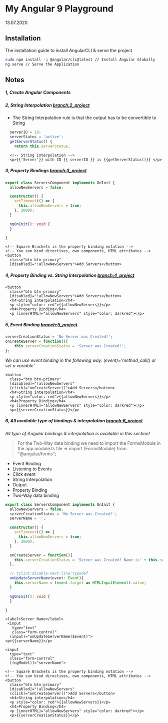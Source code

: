# My Angular 9 Playground

13.07.2020

## Installation

The installation guide to install AngularCLI & serve the project  

```bash
sudo npm install -g @angular/cli@latest // Install Angular Globally
ng serve // Serve the Application
```

## Notes
##### 1, Create Angular Components

##### 2, String Interpolation [branch:2_project](//github.com/biroa/Angular-9-Playground/tree/2_project)

* The String Interpolation rule is that the output has to be convertible to String
```typescript
  serverID = 10;
  serverStatus = 'active';
  getServerStatus() {
    return this.serverStatus;
```
```angular2html
  <!-- String Interpolation -->
  <p>{{'Server'}} with ID {{ serverID }} is {{getServerStatus()}} </p>
```

##### 3, Property Bindings [branch:3_project](//github.com/biroa/Angular-9-Playground/tree/3_project)

```typescript
export class ServersComponent implements OnInit {
  allowNewServers = false;

  constructor() {
    setTimeout(() => {
      this.allowNewServers = true;
    }, 2000);
  }

  ngOnInit(): void {
  }

}
```

```angular2html
<!-- Square Brackets is the property binding notation -->
<!-- You can bind directives, own components, HTML attributes -->
<button
  class="btn btn-primary"
  [disabled]="!allowNewServers">Add Servers</button>
```

##### 4, Property Binding vs. String Interpolation [branch:4_project](//github.com/biroa/Angular-9-Playground/tree/4_project)

```angular2html
<button
  class="btn btn-primary"
  [disabled]="!allowNewServers">Add Servers</button>
  <h4>String interpolation</h4>
  <p style="color: red">{{allowNewServers}}</p>
  <h4>Property Binding</h4>
  <p [innerHTML]="allowNewServers" style="color: darkred"></p>
```

##### 5, Event Binding [branch:5_project](//github.com/biroa/Angular-9-Playground/tree/5_project)
    
```typescript
serverCreationStatus = 'No Server was Created!';
onCreateServer = function(){
    this.serverCreationStatus = 'Server was Created!';
};
```

  _We can use event binding in the following way: (event)='method_call() or set a variable'_

```angular2html
<button
  class="btn btn-primary"
  [disabled]="!allowNewServers"
  (click)="onCreateServer()">Add Servers</button>
  <h4>String interpolation</h4>
  <p style="color: red">{{allowNewServers}}</p>
  <h4>Property Binding</h4>
  <p [innerHTML]="allowNewServers" style="color: darkred"></p>
  <p>{{serverCreationStatus}}</p>
```

##### 6, All available type of bindings & interpolation [branch:6_project](//github.com/biroa/Angular-9-Playground/tree/6_project)

  _All type of Angular bindings & interpolation is available in this section!_
  
  > For the Two-Way data binding we need to import the FormsModule in the app.module.ts file =>
  > import {FormsModule} from "@angular/forms"; 
  
  * Event Binding
  * Listening to Events
  * Click event
  * String Interpolation
  * Output
  * Property Binding
  * Two-Way data binding

    

```typescript
export class ServersComponent implements OnInit {
  allowNewServers = false;
  serverCreationStatus = 'No Server was Created!';
  serverName = '';

  constructor() {
    setTimeout(() => {
      this.allowNewServers = true;
    }, 2000);
  }

  onCreateServer = function(){
    this.serverCreationStatus = 'Server was Created! Name is' + this.serverName;
  };

  // tslint:disable-next-line:typedef
  onUpdateServerName(event: Event){
    this.serverName = (event.target as HTMLInputElement).value;
  }

  ngOnInit(): void {
  }

}
```


```angular2html
<label>Server Name</label>
 <input
   type="text"
   class="form-control"
  (input)="onUpdateServerName($event)">
<p>{{serverName}}</p>

<input
  type="text"
  class="form-control"
  [(ngModel)]="serverName">

<!-- Square Brackets is the property binding notation -->
<!-- You can bind directives, own components, HTML attributes -->
<button
  class="btn btn-primary"
  [disabled]="!allowNewServers"
  (click)="onCreateServer()">Add Servers</button>
  <h4>String interpolation</h4>
  <p style="color: red">{{allowNewServers}}</p>
  <h4>Property Binding</h4>
  <p [innerHTML]="allowNewServers" style="color: darkred"></p>
  <p>{{serverCreationStatus}}</p>
```